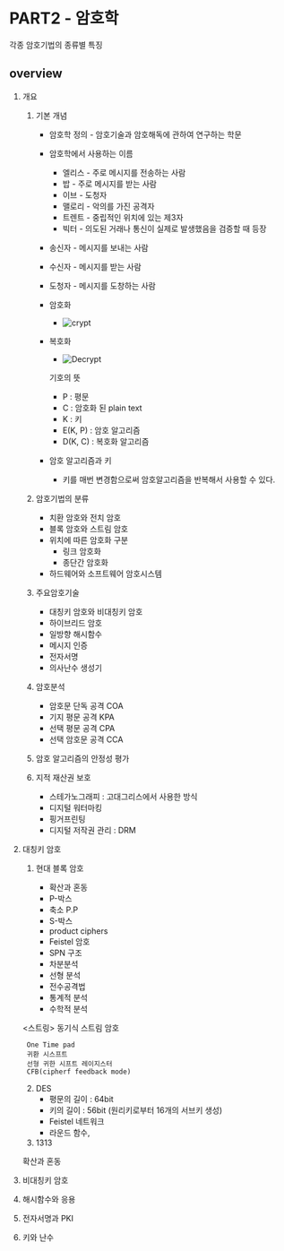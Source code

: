 # PART2 - 암호학

각종 암호기법의 종류별 특징

## overview

1. 개요
	1. 기본 개념
		* 암호학 정의 - 암호기술과 암호해독에 관하여 연구하는 학문
		* 암호학에서 사용하는 이름 
			* 엘리스 - 주로 메시지를 전송하는 사람
			* 밥 - 주로 메시지를 받는 사람
			* 이브 - 도청자
			* 맬로리 - 악의를 가진 공격자
			* 트렌트 - 중립적인 위치에 있는 제3자
			* 빅터 - 의도된 거래나 통신이 실제로 발생했음을 검증할 때 등장

		* 송신자 - 메시지를 보내는 사람
		* 수신자 - 메시지를 받는 사람
		* 도청자 - 메시지를 도창하는 사람
		* 암호화
			* ![crypt](http://www.sciweavers.org/upload/Tex2Img_1578982598/render.png)
		* 복호화
			* ![Decrypt](http://www.sciweavers.org/upload/Tex2Img_1578982730/render.png)
			
			기호의 뜻
			
			* P : 평문
			* C : 암호화 된 plain text
			* K : 키
			* E(K, P) : 암호 알고리즘
			* D(K, C) : 복호화 알고리즘
			
		* 암호 알고리즘과 키
			* 키를 매번 변경함으로써 암호알고리즘을 반복해서 사용할 수 있다.
		 
	2. 암호기법의 분류
		* 치환 암호와 전치 암호
		* 블록 암호와 스트림 암호
		* 위치에 따른 암호화 구분
			* 링크 암호화
			* 종단간 암호화
		* 하드웨어와 소프트웨어 암호시스템
	3. 주요암호기술
		* 대칭키 암호와 비대칭키 암호
		* 하이브리드 암호
		* 일방향 해시함수
		* 메시지 인증
		* 전자서명
		* 의사난수 생성기
	4. 암호분석
		* 암호문 단독 공격 COA
		* 기지 평문 공격 KPA
		* 선택 평문 공격 CPA
		* 선택 암호문 공격 CCA
	5. 암호 알고리즘의 안정성 평가
	6. 지적 재산권 보호
		* 스테가노그래피 : 고대그리스에서 사용한 방식
		* 디지털 워터마킹
		* 핑거프린팅
		* 디지털 저작권 관리 : DRM
2. 대칭키 암호
	1. 현대 블록 암호

		* 확산과 혼동
		* P-박스
		* 축소 P.P
		* S-박스
		* product ciphers
		* Feistel 암호
		* SPN 구조
		* 차분분석
		* 선형 분석
		* 전수공격법
		* 통계적 분석
		* 수학적 분석

		
	<스트링> 
	동기식 스트림 암호
	
		One Time pad
		귀환 시스프트 
		선형 귀한 시프트 레이지스터
		CFB(cipherf feedback mode)

	2. DES
		* 평문의 길이 : 64bit
		* 키의 길이 : 56bit (원리키로부터 16개의 서브키 생성)
		* Feistel 네트워크
		* 라운드 함수,  
	3. 1313
		
	확산과 혼동
3. 비대칭키 암호
4. 해시함수와 응용
5. 전자서명과 PKI
6. 키와 난수